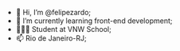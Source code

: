 - 👋 Hi, I’m @felipezardo;
- 🌱 I’m currently learning front-end development;
- 👩🏼‍💻 Student at VNW School;
- 📫 Rio de Janeiro-RJ;


<!---
felipezardo/felipezardo is a ✨ special ✨ repository because its `README.md` (this file) appears on your GitHub profile.
You can click the Preview link to take a look at your changes.
--->

